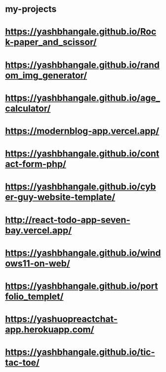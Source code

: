 # my-projects
# https://yashbhangale.github.io/Rock-paper_and_scissor/
# https://yashbhangale.github.io/random_img_generator/
# https://yashbhangale.github.io/age_calculator/
# https://modernblog-app.vercel.app/
# https://yashbhangale.github.io/contact-form-php/
# https://yashbhangale.github.io/cyber-guy-website-template/
# http://react-todo-app-seven-bay.vercel.app/
# https://yashbhangale.github.io/windows11-on-web/
# https://yashbhangale.github.io/portfolio_templet/
# https://yashuopreactchat-app.herokuapp.com/
# https://yashbhangale.github.io/tic-tac-toe/
